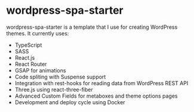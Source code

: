 # wordpress-spa-starter

wordpress-spa-starter is a template that I use for creating WordPress themes.
It currently uses:

- TypeScript
- SASS
- React.js
- React Router
- GSAP for animations
- Code spliting with Suspense support
- Integration with rest-hooks for reading data from WordPress REST API
- Three.js using react-three-fiber
- Advanced Custom Fields for metaboxes and theme options pages
- Development and deploy cycle using Docker
